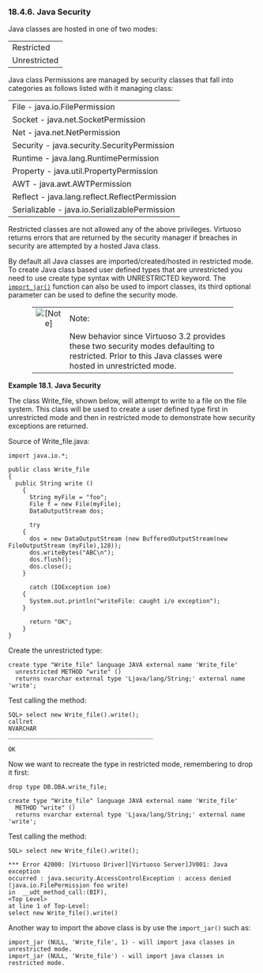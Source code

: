 <div id="jvmapisecurity" class="section">

<div class="titlepage">

<div>

<div>

### 18.4.6. Java Security

</div>

</div>

</div>

Java classes are hosted in one of two modes:

|              |
|--------------|
| Restricted   |
| Unrestricted |

Java class Permissions are managed by security classes that fall into
categories as follows listed with it managing class:

|                                               |
|-----------------------------------------------|
| File - java.io.FilePermission                 |
| Socket - java.net.SocketPermission            |
| Net - java.net.NetPermission                  |
| Security - java.security.SecurityPermission   |
| Runtime - java.lang.RuntimePermission         |
| Property - java.util.PropertyPermission       |
| AWT - java.awt.AWTPermission                  |
| Reflect - java.lang.reflect.ReflectPermission |
| Serializable - java.io.SerializablePermission |

Restricted classes are not allowed any of the above privileges. Virtuoso
returns errors that are returned by the security manager if breaches in
security are attempted by a hosted Java class.

By default all Java classes are imported/created/hosted in restricted
mode. To create Java class based user defined types that are
unrestricted you need to use create type syntax with UNRESTRICTED
keyword. The
<a href="fn_import_jar.html" class="link" title="import_jar"><code
class="function">import_jar()</code></a> function can also be used to
import classes, its third optional parameter can be used to define the
security mode.

<div class="note" style="margin-left: 0.5in; margin-right: 0.5in;">

|                              |                                                                                                                                                          |
|:----------------------------:|:---------------------------------------------------------------------------------------------------------------------------------------------------------|
| ![\[Note\]](images/note.png) | Note:                                                                                                                                                    |
|                              | New behavior since Virtuoso 3.2 provides these two security modes defaulting to restricted. Prior to this Java classes were hosted in unrestricted mode. |

</div>

<div id="ex_javasecurity" class="example">

**Example 18.1. Java Security**

<div class="example-contents">

The class Write_file, shown below, will attempt to write to a file on
the file system. This class will be used to create a user defined type
first in unrestricted mode and then in restricted mode to demonstrate
how security exceptions are returned.

Source of Write_file.java:

``` programlisting
import java.io.*;

public class Write_file
{
  public String write ()
    {
      String myFile = "foo";
      File f = new File(myFile);
      DataOutputStream dos;

      try
    {
      dos = new DataOutputStream (new BufferedOutputStream(new FileOutputStream (myFile),128));
      dos.writeBytes("ABC\n");
      dos.flush();
      dos.close();
    }

      catch (IOException ioe)
    {
      System.out.println("writeFile: caught i/o exception");
    }

      return "OK";
    }
}
```

Create the unrestricted type:

``` programlisting
create type "Write_file" language JAVA external name 'Write_file'
  unrestricted METHOD "write" ()
  returns nvarchar external type 'Ljava/lang/String;' external name 'write';
```

Test calling the method:

``` programlisting
SQL> select new Write_file().write();
callret
NVARCHAR
_________________________________________

OK
```

Now we want to recreate the type in restricted mode, remembering to drop
it first:

``` programlisting
drop type DB.DBA.write_file;

create type "Write_file" language JAVA external name 'Write_file'
  METHOD "write" ()
  returns nvarchar external type 'Ljava/lang/String;' external name 'write';
```

Test calling the method:

``` programlisting
SQL> select new Write_file().write();

*** Error 42000: [Virtuoso Driver][Virtuoso Server]JV001: Java exception
occurred : java.security.AccessControlException : access denied
(java.io.FilePermission foo write)
in  __udt_method_call:(BIF),
<Top Level>
at line 1 of Top-Level:
select new Write_file().write()
```

Another way to import the above class is by use the `import_jar()` such
as:

``` programlisting
import_jar (NULL, 'Write_file', 1) - will import java classes in unrestricted mode.
import_jar (NULL, 'Write_file') - will import java classes in restricted mode.
```

</div>

</div>

  

</div>
